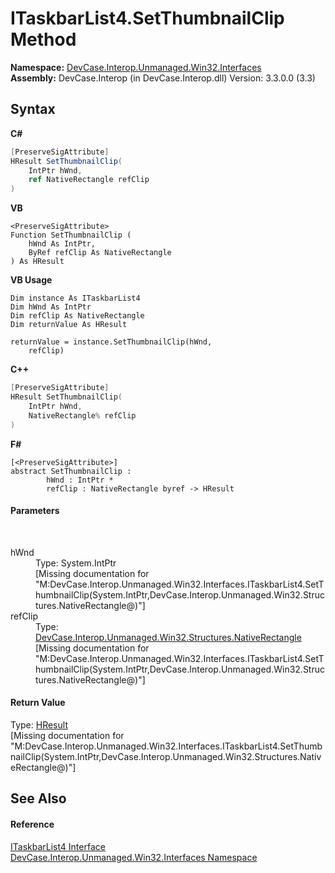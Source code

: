 # ITaskbarList4.SetThumbnailClip Method 
 

**Namespace:**&nbsp;<a href="N_DevCase_Interop_Unmanaged_Win32_Interfaces">DevCase.Interop.Unmanaged.Win32.Interfaces</a><br />**Assembly:**&nbsp;DevCase.Interop (in DevCase.Interop.dll) Version: 3.3.0.0 (3.3)

## Syntax

**C#**<br />
``` C#
[PreserveSigAttribute]
HResult SetThumbnailClip(
	IntPtr hWnd,
	ref NativeRectangle refClip
)
```

**VB**<br />
``` VB
<PreserveSigAttribute>
Function SetThumbnailClip ( 
	hWnd As IntPtr,
	ByRef refClip As NativeRectangle
) As HResult
```

**VB Usage**<br />
``` VB Usage
Dim instance As ITaskbarList4
Dim hWnd As IntPtr
Dim refClip As NativeRectangle
Dim returnValue As HResult

returnValue = instance.SetThumbnailClip(hWnd, 
	refClip)
```

**C++**<br />
``` C++
[PreserveSigAttribute]
HResult SetThumbnailClip(
	IntPtr hWnd, 
	NativeRectangle% refClip
)
```

**F#**<br />
``` F#
[<PreserveSigAttribute>]
abstract SetThumbnailClip : 
        hWnd : IntPtr * 
        refClip : NativeRectangle byref -> HResult 

```


#### Parameters
&nbsp;<dl><dt>hWnd</dt><dd>Type: System.IntPtr<br />\[Missing <param name="hWnd"/> documentation for "M:DevCase.Interop.Unmanaged.Win32.Interfaces.ITaskbarList4.SetThumbnailClip(System.IntPtr,DevCase.Interop.Unmanaged.Win32.Structures.NativeRectangle@)"\]</dd><dt>refClip</dt><dd>Type: <a href="T_DevCase_Interop_Unmanaged_Win32_Structures_NativeRectangle">DevCase.Interop.Unmanaged.Win32.Structures.NativeRectangle</a><br />\[Missing <param name="refClip"/> documentation for "M:DevCase.Interop.Unmanaged.Win32.Interfaces.ITaskbarList4.SetThumbnailClip(System.IntPtr,DevCase.Interop.Unmanaged.Win32.Structures.NativeRectangle@)"\]</dd></dl>

#### Return Value
Type: <a href="T_DevCase_Interop_Unmanaged_Win32_Enums_HResult">HResult</a><br />\[Missing <returns> documentation for "M:DevCase.Interop.Unmanaged.Win32.Interfaces.ITaskbarList4.SetThumbnailClip(System.IntPtr,DevCase.Interop.Unmanaged.Win32.Structures.NativeRectangle@)"\]

## See Also


#### Reference
<a href="T_DevCase_Interop_Unmanaged_Win32_Interfaces_ITaskbarList4">ITaskbarList4 Interface</a><br /><a href="N_DevCase_Interop_Unmanaged_Win32_Interfaces">DevCase.Interop.Unmanaged.Win32.Interfaces Namespace</a><br />